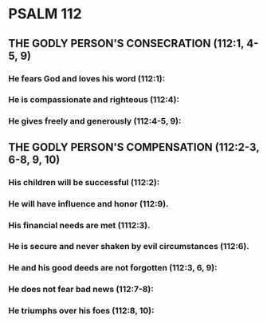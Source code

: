 ---
---
# PSALM 112 
## THE GODLY PERSON\'S CONSECRATION (112:1, 4-5, 9) 
###  He fears God and loves his word (112:1): 
###  He is compassionate and righteous (112:4): 
###  He gives freely and generously (112:4-5, 9): 
## THE GODLY PERSON\'S COMPENSATION (112:2-3, 6-8, 9, 10) 
###  His children will be successful (112:2): 
###  He will have influence and honor (112:9). 
###  His financial needs are met (1112:3). 
###  He is secure and never shaken by evil circumstances (112:6). 
###  He and his good deeds are not forgotten (112:3, 6, 9): 
###  He does not fear bad news (112:7-8): 
###  He triumphs over his foes (112:8, 10): 
